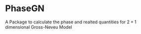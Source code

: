# PhaseGN

A Package to calculate the phase and realted quantities for $2+1$ dimensional Gross-Neveu Model